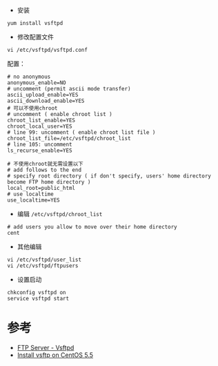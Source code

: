 
* 安装

```
yum install vsftpd
```

* 修改配置文件

```
vi /etc/vsftpd/vsftpd.conf
```

配置：

```
# no anonymous
anonymous_enable=NO
# uncomment (permit ascii mode transfer)
ascii_upload_enable=YES
ascii_download_enable=YES
# 可以不使用chroot 
# uncomment ( enable chroot list ) 
chroot_list_enable=YES
chroot_local_user=YES
# line 99: uncomment ( enable chroot list file )
chroot_list_file=/etc/vsftpd/chroot_list
# line 105: uncomment
ls_recurse_enable=YES

# 不使用chroot就无需设置以下
# add follows to the end
# specify root directory ( if don't specify, users' home directory become FTP home directory )
local_root=public_html
# use localtime
use_localtime=YES
```

* 编辑 `/etc/vsftpd/chroot_list`

```
# add users you allow to move over their home directory
cent
```

* 其他编辑

```
vi /etc/vsftpd/user_list
vi /etc/vsftpd/ftpusers
```

* 设置启动

```
chkconfig vsftpd on
service vsftpd start
```

# 参考

* [FTP Server - Vsftpd](https://www.server-world.info/en/note?os=CentOS_5&p=ftp&f=1)
* [Install vsftp on CentOS 5.5](https://kezhong.wordpress.com/2011/04/13/install-vsftp-on-centos-5-5/)